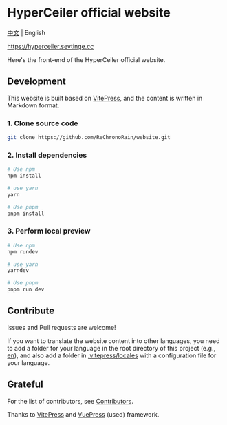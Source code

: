# HyperCeiler official website

[中文](/README.md) | English

https://hyperceiler.sevtinge.cc

Here's the front-end of the HyperCeiler official website.

## Development

This website is built based on [VitePress](https://vitepress.dev), and the content is written in Markdown format.

### 1. Clone source code

```bash
git clone https://github.com/ReChronoRain/website.git
```

### 2. Install dependencies

```bash
# Use npm
npm install

# use yarn
yarn

# Use pnpm
pnpm install
```

### 3. Perform local preview

```bash
# Use npm
npm rundev

# use yarn
yarndev

# Use pnpm
pnpm run dev
```

## Contribute

Issues and Pull requests are welcome!

If you want to translate the website content into other languages, you need to add a folder for your language in the root directory of this project (e.g., [en](/en)), and also add a folder in [.vitepress/locales](/.vitepress/locales) with a configuration file for your language.

## Grateful

For the list of contributors, see [Contributors](https://github.com/ReChronoRain/website/graphs/contributors).

Thanks to [VitePress](https://vitepress.dev) and [VuePress](https://v2.vuepress.vuejs.org) (used) framework.
